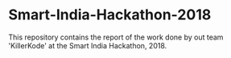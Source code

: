 # Smart-India-Hackathon-2018

This repository contains the report of the work done by out team 'KillerKode' at the Smart India Hackathon, 2018.
